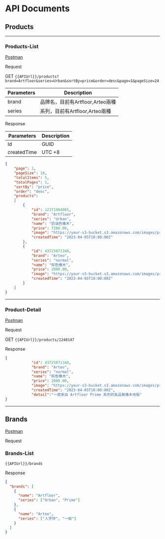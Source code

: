 ﻿# API Documents

## Products

---

### Products-List

[Postman](todo)

Request

GET
```{{APIUrl}}/products?brand=Artfloor&series=Urban&sortBy=price&order=desc&page=1&pageSize=24```

|Parameters|Description|
|--|--|
|brand|品牌名，目前有Artfloor,Arteo兩種|
|series|系列，目前有Artfloor,Arteo兩種|

Response

|Parameters|Description|
|--|--|
|Id|GUID|
|createdTime|UTC +8|

```json
{
    "page": 1,
    "pageSize": 10,
    "totalItems": 5,
    "totalPages": 1,
    "sortBy": "price",
    "order": "desc",
    "products":
    [
        {
            "id": 12371984865,
            "brand": "Artfloor",
            "series": "Urban",
            "name": "奶油色橡木",
            "price": 7200.00,
            "image": "https://your-s3-bucket.s3.amazonaws.com/images/product1.jpg?AWSAccessKeyId=AKIAIOSFODNN7...&Expires=1600000000&Signature=abcdefghij...",
            "createdTime": "2023-04-05T10:00:00Z"
        },
        {
            "id": 43725071348,
            "brand": "Arteo",
            "series": "normal",
            "name": "棕色橡木",
            "price": 2000.00,
            "image": "https://your-s3-bucket.s3.amazonaws.com/images/product1.jpg?AWSAccessKeyId=AKIAIOSFODNN7...&Expires=1600000000&Signature=abcdefghij...",
            "createdTime": "2023-04-05T10:00:00Z"
        }
    ]
}
```

---

### Product-Detail

[Postman](todo)

Request

GET
```{{APIUrl}}/products/1248147```

Response

```json
{
            "id": 43725071348,
            "brand": "Arteo",
            "series": "normal",
            "name": "棕色橡木",
            "price": 2000.00,
            "image": "https://your-s3-bucket.s3.amazonaws.com/images/product1.jpg?AWSAccessKeyId=AKIAIOSFODNN7...&Expires=1600000000&Signature=abcdefghij...",
            "createdTime": "2023-04-05T10:00:00Z",
            "detail":"一款来自 Artfloor Prime 系列的高品質橡木地板"
}

```

---

## Brands

[Postman](todo)

Request

### Brands-List

```{{APIUrl}}/brands```

Response

```json
{
  "brands": [
    {
      "name": "Artfloor",
      "series": ["Urban", "Prime"]
    },
    {
      "name": "Arteo",
      "series": ["人字拼", "一般"]
    }
  ]
}

```